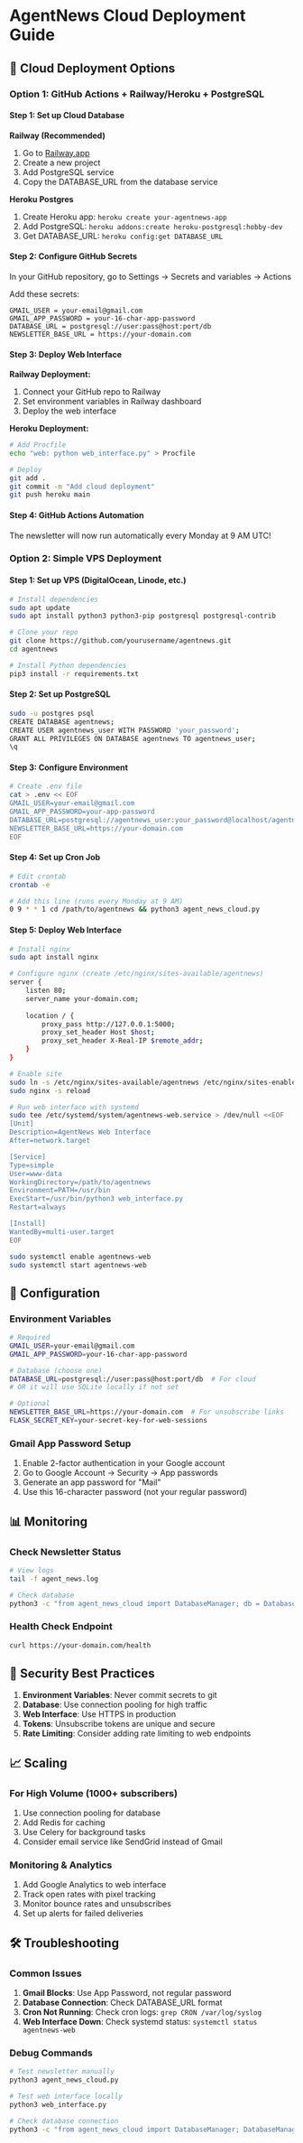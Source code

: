 # AgentNews Cloud Deployment Guide

## 🚀 Cloud Deployment Options

### Option 1: GitHub Actions + Railway/Heroku + PostgreSQL

#### Step 1: Set up Cloud Database
**Railway (Recommended)**
1. Go to [Railway.app](https://railway.app)
2. Create a new project
3. Add PostgreSQL service
4. Copy the DATABASE_URL from the database service

**Heroku Postgres**
1. Create Heroku app: `heroku create your-agentnews-app`
2. Add PostgreSQL: `heroku addons:create heroku-postgresql:hobby-dev`
3. Get DATABASE_URL: `heroku config:get DATABASE_URL`

#### Step 2: Configure GitHub Secrets
In your GitHub repository, go to Settings → Secrets and variables → Actions

Add these secrets:
```
GMAIL_USER = your-email@gmail.com
GMAIL_APP_PASSWORD = your-16-char-app-password
DATABASE_URL = postgresql://user:pass@host:port/db
NEWSLETTER_BASE_URL = https://your-domain.com
```

#### Step 3: Deploy Web Interface
**Railway Deployment:**
1. Connect your GitHub repo to Railway
2. Set environment variables in Railway dashboard
3. Deploy the web interface

**Heroku Deployment:**
```bash
# Add Procfile
echo "web: python web_interface.py" > Procfile

# Deploy
git add .
git commit -m "Add cloud deployment"
git push heroku main
```

#### Step 4: GitHub Actions Automation
The newsletter will now run automatically every Monday at 9 AM UTC!

### Option 2: Simple VPS Deployment

#### Step 1: Set up VPS (DigitalOcean, Linode, etc.)
```bash
# Install dependencies
sudo apt update
sudo apt install python3 python3-pip postgresql postgresql-contrib

# Clone your repo
git clone https://github.com/yourusername/agentnews.git
cd agentnews

# Install Python dependencies
pip3 install -r requirements.txt
```

#### Step 2: Set up PostgreSQL
```bash
sudo -u postgres psql
CREATE DATABASE agentnews;
CREATE USER agentnews_user WITH PASSWORD 'your_password';
GRANT ALL PRIVILEGES ON DATABASE agentnews TO agentnews_user;
\q
```

#### Step 3: Configure Environment
```bash
# Create .env file
cat > .env << EOF
GMAIL_USER=your-email@gmail.com
GMAIL_APP_PASSWORD=your-app-password
DATABASE_URL=postgresql://agentnews_user:your_password@localhost/agentnews
NEWSLETTER_BASE_URL=https://your-domain.com
EOF
```

#### Step 4: Set up Cron Job
```bash
# Edit crontab
crontab -e

# Add this line (runs every Monday at 9 AM)
0 9 * * 1 cd /path/to/agentnews && python3 agent_news_cloud.py
```

#### Step 5: Deploy Web Interface
```bash
# Install nginx
sudo apt install nginx

# Configure nginx (create /etc/nginx/sites-available/agentnews)
server {
    listen 80;
    server_name your-domain.com;
    
    location / {
        proxy_pass http://127.0.0.1:5000;
        proxy_set_header Host $host;
        proxy_set_header X-Real-IP $remote_addr;
    }
}

# Enable site
sudo ln -s /etc/nginx/sites-available/agentnews /etc/nginx/sites-enabled/
sudo nginx -s reload

# Run web interface with systemd
sudo tee /etc/systemd/system/agentnews-web.service > /dev/null <<EOF
[Unit]
Description=AgentNews Web Interface
After=network.target

[Service]
Type=simple
User=www-data
WorkingDirectory=/path/to/agentnews
Environment=PATH=/usr/bin
ExecStart=/usr/bin/python3 web_interface.py
Restart=always

[Install]
WantedBy=multi-user.target
EOF

sudo systemctl enable agentnews-web
sudo systemctl start agentnews-web
```

## 🔧 Configuration

### Environment Variables
```bash
# Required
GMAIL_USER=your-email@gmail.com
GMAIL_APP_PASSWORD=your-16-char-app-password

# Database (choose one)
DATABASE_URL=postgresql://user:pass@host:port/db  # For cloud
# OR it will use SQLite locally if not set

# Optional
NEWSLETTER_BASE_URL=https://your-domain.com  # For unsubscribe links
FLASK_SECRET_KEY=your-secret-key-for-web-sessions
```

### Gmail App Password Setup
1. Enable 2-factor authentication in your Google account
2. Go to Google Account → Security → App passwords
3. Generate an app password for "Mail"
4. Use this 16-character password (not your regular password)

## 📊 Monitoring

### Check Newsletter Status
```bash
# View logs
tail -f agent_news.log

# Check database
python3 -c "from agent_news_cloud import DatabaseManager; db = DatabaseManager(); print(f'Subscribers: {db.get_subscriber_count()}')"
```

### Health Check Endpoint
```bash
curl https://your-domain.com/health
```

## 🔐 Security Best Practices

1. **Environment Variables**: Never commit secrets to git
2. **Database**: Use connection pooling for high traffic
3. **Web Interface**: Use HTTPS in production
4. **Tokens**: Unsubscribe tokens are unique and secure
5. **Rate Limiting**: Consider adding rate limiting to web endpoints

## 📈 Scaling

### For High Volume (1000+ subscribers)
1. Use connection pooling for database
2. Add Redis for caching
3. Use Celery for background tasks
4. Consider email service like SendGrid instead of Gmail

### Monitoring & Analytics
1. Add Google Analytics to web interface
2. Track open rates with pixel tracking
3. Monitor bounce rates and unsubscribes
4. Set up alerts for failed deliveries

## 🛠️ Troubleshooting

### Common Issues
1. **Gmail Blocks**: Use App Password, not regular password
2. **Database Connection**: Check DATABASE_URL format
3. **Cron Not Running**: Check cron logs: `grep CRON /var/log/syslog`
4. **Web Interface Down**: Check systemd status: `systemctl status agentnews-web`

### Debug Commands
```bash
# Test newsletter manually
python3 agent_news_cloud.py

# Test web interface locally
python3 web_interface.py

# Check database connection
python3 -c "from agent_news_cloud import DatabaseManager; DatabaseManager()"
```
